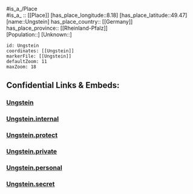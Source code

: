 ﻿---
location: [49.47,8.18] 
mapzoom: [7,12] 
mapmarker: city 
type: City
tags:
- geo/City


SpocWebEntityId: 35114
isDeleted: false
confidential: public

---
#is_a_/Place  
#is_a_ :: [[Place]] 
[has_place_longitude::8.18] 
[has_place_latitude::49.47] 
[name::Ungstein] 
has_place_country:: [[Germany]]  
has_place_province:: [[Rheinland-Pfalz]]  
[Population::] 
[Unknown::] 


```leaflet
id: Ungstein
coordinates: [[Ungstein]] 
markerFile: [[Ungstein]] 
defaultZoom: 11 
maxZoom: 18
```


## Confidential Links & Embeds: 

### [Ungstein](/_public/Earth/Continent/Europe/Europe~Central/Germany/Germany~West/Rheinland-Pfalz/counties~RP/Bad_Dürkheim/cities~Dürkheim/Bad_Dürkheim-city/City/Ungstein.md) 

### [Ungstein.internal](/_internal/Earth/Continent/Europe/Europe~Central/Germany/Germany~West/Rheinland-Pfalz/counties~RP/Bad_Dürkheim/cities~Dürkheim/Bad_Dürkheim-city/City/Ungstein.internal.md) 

### [Ungstein.protect](/_protect/Earth/Continent/Europe/Europe~Central/Germany/Germany~West/Rheinland-Pfalz/counties~RP/Bad_Dürkheim/cities~Dürkheim/Bad_Dürkheim-city/City/Ungstein.protect.md) 

### [Ungstein.private](/_private/Earth/Continent/Europe/Europe~Central/Germany/Germany~West/Rheinland-Pfalz/counties~RP/Bad_Dürkheim/cities~Dürkheim/Bad_Dürkheim-city/City/Ungstein.private.md) 

### [Ungstein.personal](/_personal/Earth/Continent/Europe/Europe~Central/Germany/Germany~West/Rheinland-Pfalz/counties~RP/Bad_Dürkheim/cities~Dürkheim/Bad_Dürkheim-city/City/Ungstein.personal.md) 

### [Ungstein.secret](/_secret/Earth/Continent/Europe/Europe~Central/Germany/Germany~West/Rheinland-Pfalz/counties~RP/Bad_Dürkheim/cities~Dürkheim/Bad_Dürkheim-city/City/Ungstein.secret.md) 
